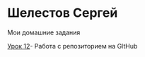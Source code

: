 

# Шелестов Сергей
Мои домашние задания

[Урок 12](https://shelestovser.github.io/lesson_12/ "Моя готовая домашка")- Работа с репозиторием на GltHub
